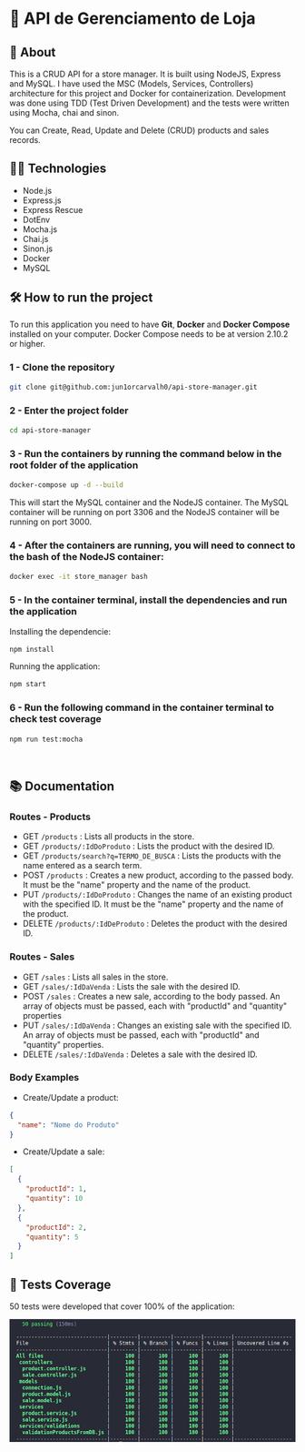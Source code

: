 # :department_store: API de Gerenciamento de Loja

## :page_with_curl: About

This is a CRUD API for a store manager. It is built using NodeJS, Express and MySQL. I have used the MSC (Models, Services, Controllers) architecture for this project and Docker for containerization. Development was done using TDD (Test Driven Development) and the tests were written using Mocha, chai and sinon.

You can Create, Read, Update and Delete (CRUD) products and sales records.

## :man_technologist: Technologies

* Node.js
* Express.js
* Express Rescue
* DotEnv
* Mocha.js
* Chai.js
* Sinon.js
* Docker
* MySQL

## :hammer_and_wrench: How to run the project

To run this application you need to have **Git**, **Docker** and **Docker Compose** installed on your computer. Docker Compose needs to be at version 2.10.2 or higher.

### 1 - Clone the repository
```sh
git clone git@github.com:jun1orcarvalh0/api-store-manager.git
```

### 2 - Enter the project folder
```sh
cd api-store-manager
```

### 3 - Run the containers by running the command below in the root folder of the application
```sh
docker-compose up -d --build
```

This will start the MySQL container and the NodeJS container. The MySQL container will be running on port 3306 and the NodeJS container will be running on port 3000.

### 4 - After the containers are running, you will need to connect to the bash of the NodeJS container:

```sh
docker exec -it store_manager bash
```

### 5 - In the container terminal, install the dependencies and run the application

Installing the dependencie:
```sh
npm install
```

Running the application:
```sh
npm start
```

### 6 - Run the following command in the container terminal to check test coverage
```sh
npm run test:mocha
```
<br />
</details>

## :books: Documentation

### Routes - Products

- GET <code>/products</code> : Lists all products in the store.
- GET <code>/products/:IdDoProduto</code> : Lists the product with the desired ID.
- GET <code>/products/search?q=TERMO_DE_BUSCA</code> : Lists the products with the name entered as a search term.
- POST <code>/products</code> : Creates a new product, according to the passed body. It must be the "name" property and the name of the product.
- PUT <code>/products/:IdDoProduto</code> : Changes the name of an existing product with the specified ID. It must be the "name" property and the name of the product.
- DELETE <code>/products/:IdDeProduto</code> : Deletes the product with the desired ID.

### Routes - Sales

- GET <code>/sales</code> : Lists all sales in the store.
- GET <code>/sales/:IdDaVenda</code> :  Lists the sale with the desired ID.
- POST <code>/sales</code> : Creates a new sale, according to the body passed. An array of objects must be passed, each with "productId" and "quantity" properties
- PUT <code>/sales/:IdDaVenda</code> : Changes an existing sale with the specified ID. An array of objects must be passed, each with "productId" and "quantity" properties.
- DELETE <code>/sales/:IdDaVenda</code> : Deletes a sale with the desired ID.

### Body Examples

- Create/Update a product:
```json
{ 
  "name": "Nome do Produto"
}
```

- Create/Update a sale:
```json
[
  { 
    "productId": 1,
    "quantity": 10
  },
  { 
    "productId": 2,
    "quantity": 5
  }
]
```

## :test_tube: Tests Coverage

50 tests were developed that cover 100% of the application:

![Test Coverage - Cobertura dos testes](./test-coverage.png)
